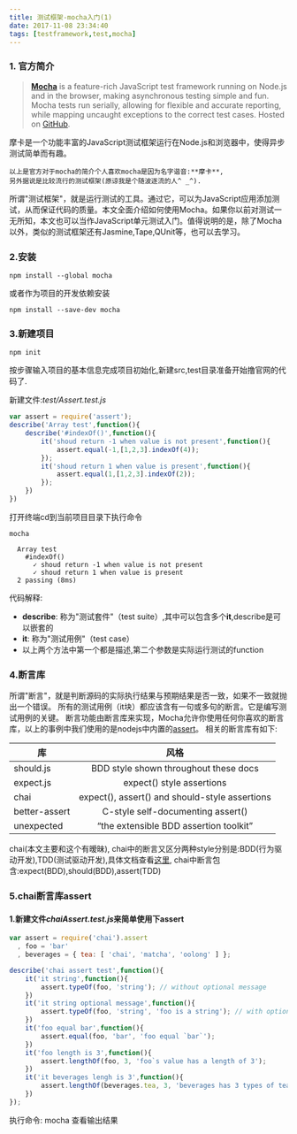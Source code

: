 ```yaml
---
title: 测试框架-mocha入门(1)
date: 2017-11-08 23:34:40
tags: [testframework,test,mocha]
---
```


### 1. 官方简介

> **[Mocha][1]** is a feature-rich JavaScript test framework running on Node.js and in the browser, 
making asynchronous testing simple and fun. 
Mocha tests run serially, allowing for flexible and accurate reporting,
 while mapping uncaught exceptions to the correct test cases. Hosted on [GitHub][2].

摩卡是一个功能丰富的JavaScript测试框架运行在Node.js和浏览器中，使得异步测试简单而有趣。

    以上是官方对于mocha的简介个人喜欢mocha是因为名字谐音:**摩卡**,
    另外据说是比较流行的测试框架(原谅我是个随波逐流的人^ _^).
    
所谓"测试框架"，就是运行测试的工具。通过它，可以为JavaScript应用添加测试，从而保证代码的质量。本文全面介绍如何使用Mocha。如果你以前对测试一无所知，本文也可以当作JavaScript单元测试入门。值得说明的是，除了Mocha以外，类似的测试框架还有Jasmine,Tape,QUnit等，也可以去学习。

### 2.安装 

``` shell
npm install --global mocha
```
或者作为项目的开发依赖安装
```shell
npm install --save-dev mocha
```
### 3.新建项目

```shell
npm init
```
按步骤输入项目的基本信息完成项目初始化,新建src,test目录准备开始撸官网的代码了.

新建文件:_test/Assert.test.js_
```javascript
var assert = require('assert');
describe('Array test',function(){
	describe('#indexOf()',function(){
		it('shoud return -1 when value is not present',function(){
			assert.equal(-1,[1,2,3].indexOf(4));
		});
		it('shoud return 1 when value is present',function(){
			assert.equal(1,[1,2,3].indexOf(2));
		});
	})
})
```
打开终端cd到当前项目目录下执行命令
```shell
mocha
```

	  Array test
        #indexOf()
          ✓ shoud return -1 when value is not present
          ✓ shoud return 1 when value is present
      2 passing (8ms)

代码解释:

- **describe**: 称为"测试套件"（test suite）,其中可以包含多个**it**,describe是可以嵌套的
- **it**: 称为"测试用例"（test case）
- 以上两个方法中第一个都是描述,第二个参数是实际运行测试的function

### 4.断言库

所谓"断言"，就是判断源码的实际执行结果与预期结果是否一致，如果不一致就抛出一个错误。
所有的测试用例（it块）都应该含有一句或多句的断言。它是编写测试用例的关键。
断言功能由断言库来实现，Mocha允许你使用任何你喜欢的断言库，以上的事例中我们使用的是nodejs中内置的[assert][4]。
相关的断言库有如下:

| 库           | 风格     |
| --------    |  :----:  |
| should.js   | BDD style shown throughout these docs        |
| expect.js   | expect() style assertions                    |
| chai        |expect(), assert() and should-style assertions|
|better-assert| C-style self-documenting assert()             |
|unexpected   |“the extensible BDD assertion toolkit”         |

chai(本文主要和这个有暧昧),
chai中的断言又区分两种style分别是:BDD(行为驱动开发),TDD(测试驱动开发),具体文档查看[这里][3],
chai中断言包含:expect(BDD),should(BDD),assert(TDD)

### 5.chai断言库assert
#### 1.新建文件*chaiAssert.test.js*来简单使用下assert
```javascript
var assert = require('chai').assert
  , foo = 'bar'
  , beverages = { tea: [ 'chai', 'matcha', 'oolong' ] };

describe('chai assert test',function(){
	it('it string',function(){
		assert.typeOf(foo, 'string'); // without optional message
	})
	it('it string optional message',function(){
		assert.typeOf(foo, 'string', 'foo is a string'); // with optional message
	})
	it('foo equal bar',function(){
		assert.equal(foo, 'bar', 'foo equal `bar`');
	})
	it('foo length is 3',function(){
		assert.lengthOf(foo, 3, 'foo`s value has a length of 3');
	})
	it('it beverages lengh is 3',function(){
		assert.lengthOf(beverages.tea, 3, 'beverages has 3 types of tea');
	})
});
```
执行命令: mocha 查看输出结果

	



  [1]: http://mochajs.org
  [2]: https://github.com/mochajs/mocha
  [3]: http://chaijs.com
  [4]: https://nodejs.org/api/assert.html